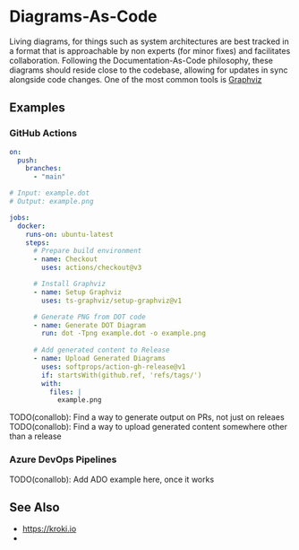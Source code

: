 # Diagrams-As-Code

Living diagrams, for things such as system architectures are best tracked in a format that is approachable by non experts (for minor fixes) and facilitates collaboration. 
Following the Documentation-As-Code philosophy, these diagrams should reside close to the codebase, allowing for updates in sync alongside code changes. One of the 
most common tools is [Graphviz](http://www.graphviz.org)

## Examples

### GitHub Actions

```yaml
on:
  push:
    branches:
      - "main"

# Input: example.dot
# Output: example.png

jobs:
  docker:
    runs-on: ubuntu-latest
    steps:
      # Prepare build environment
      - name: Checkout
        uses: actions/checkout@v3

      # Install Graphviz
      - name: Setup Graphviz
        uses: ts-graphviz/setup-graphviz@v1

      # Generate PNG from DOT code  
      - name: Generate DOT Diagram
        run: dot -Tpng example.dot -o example.png
        
      # Add generated content to Release
      - name: Upload Generated Diagrams
        uses: softprops/action-gh-release@v1
        if: startsWith(github.ref, 'refs/tags/')
        with:
          files: |
            example.png
```

TODO(conallob): Find a way to generate output on PRs, not just on releaes
TODO(conallob): Find a way to upload generated content somewhere other than a release

### Azure DevOps Pipelines

TODO(conallob): Add ADO example here, once it works

## See Also

* https://kroki.io
* 

